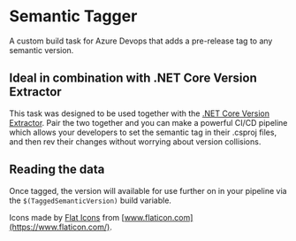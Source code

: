 # Semantic Tagger
A custom build task for Azure Devops that adds a pre-release tag to any semantic version.

## Ideal in combination with .NET Core Version Extractor
This task was designed to be used together with the [.NET Core Version Extractor](https://marketplace.visualstudio.com/items?itemName=MatthewdeBeer.net-core-version-extractor). Pair the two together and you can make a powerful CI/CD pipeline which allows your developers to set the semantic tag in their .csproj files, and then rev their changes without worrying about version collisions.

## Reading the data
Once tagged, the version will available for use further on in your pipeline via the `$(TaggedSemanticVersion)` build variable.

Icons made by [Flat Icons](https://www.flaticon.com/authors/flat-icons) from [www.flaticon.com](https://www.flaticon.com/).